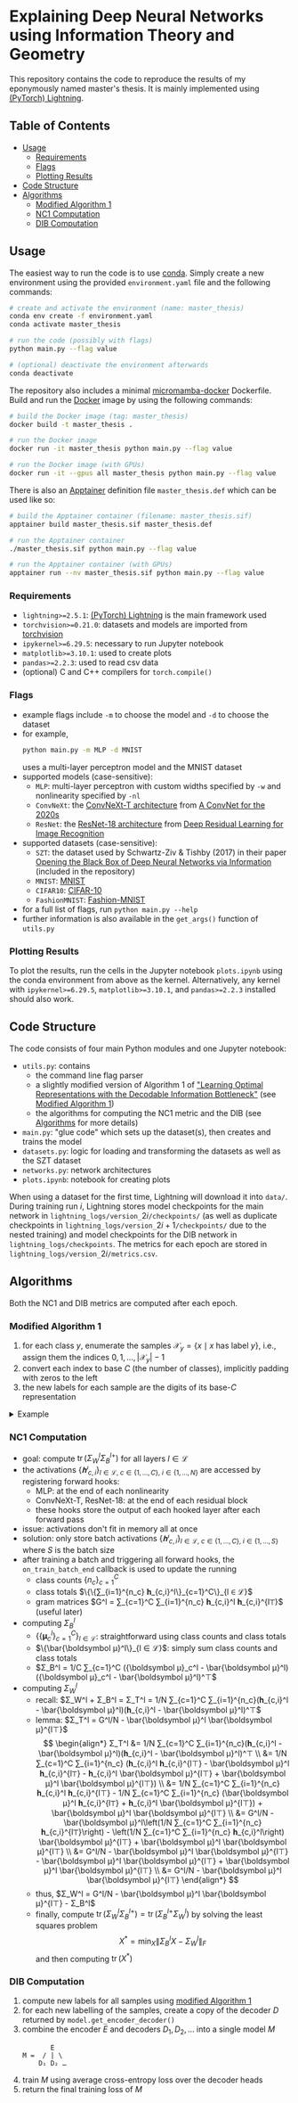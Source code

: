 # Explaining Deep Neural Networks using Information Theory and Geometry

This repository contains the code to reproduce the results of my eponymously named master's thesis.
It is mainly implemented using [(PyTorch) Lightning](https://lightning.ai/docs/pytorch/stable/).

<!-- omit in toc -->
## Table of Contents

- [Usage](#usage)
  - [Requirements](#requirements)
  - [Flags](#flags)
  - [Plotting Results](#plotting-results)
- [Code Structure](#code-structure)
- [Algorithms](#algorithms)
  - [Modified Algorithm 1](#modified-algorithm-1)
  - [NC1 Computation](#nc1-computation)
  - [DIB Computation](#dib-computation)

## Usage

The easiest way to run the code is to use [conda](https://conda.org/).
Simply create a new environment using the provided `environment.yaml` file and the following commands:

```bash
# create and activate the environment (name: master_thesis)
conda env create -f environment.yaml
conda activate master_thesis

# run the code (possibly with flags)
python main.py --flag value

# (optional) deactivate the environment afterwards
conda deactivate
```

The repository also includes a minimal [micromamba-docker](https://micromamba-docker.readthedocs.io/en/latest/index.html) Dockerfile.
Build and run the [Docker](https://www.docker.com/) image by using the following commands:

```bash
# build the Docker image (tag: master_thesis)
docker build -t master_thesis .

# run the Docker image
docker run -it master_thesis python main.py --flag value

# run the Docker image (with GPUs)
docker run -it --gpus all master_thesis python main.py --flag value
```

There is also an [Apptainer](https://apptainer.org/) definition file `master_thesis.def` which can be used like so:

```bash
# build the Apptainer container (filename: master_thesis.sif)
apptainer build master_thesis.sif master_thesis.def

# run the Apptainer container
./master_thesis.sif python main.py --flag value

# run the Apptainer container (with GPUs)
apptainer run --nv master_thesis.sif python main.py --flag value
```

### Requirements

- `lightning>=2.5.1`: [(PyTorch) Lightning](https://lightning.ai/docs/pytorch/stable/) is the main framework used
- `torchvision>=0.21.0`: datasets and models are imported from [torchvision](https://pytorch.org/vision/stable/index.html)
- `ipykernel>=6.29.5`: necessary to run Jupyter notebook
- `matplotlib>=3.10.1`: used to create plots
- `pandas>=2.2.3`: used to read csv data
- (optional) C and C++ compilers for `torch.compile()`

### Flags

- example flags include `-m` to choose the model and `-d` to choose the dataset
- for example,
  <!---->
  ```bash
  python main.py -m MLP -d MNIST
  ```
  <!---->
  uses a multi-layer perceptron model and the MNIST dataset
- supported models (case-sensitive):
  - `MLP`: multi-layer perceptron with custom widths specified by `-w` and nonlinearity specified by `-nl`
  - `ConvNeXt`: the [ConvNeXt-T architecture](https://pytorch.org/vision/0.21/models/generated/torchvision.models.convnext_tiny.html) from [A ConvNet for the 2020s](https://openaccess.thecvf.com/content/CVPR2022/html/Liu_A_ConvNet_for_the_2020s_CVPR_2022_paper.html)
  - `ResNet`: the [ResNet-18 architecture](https://pytorch.org/vision/0.21/models/generated/torchvision.models.resnet18.html) from [Deep Residual Learning for Image Recognition](https://openaccess.thecvf.com/content_cvpr_2016/html/He_Deep_Residual_Learning_CVPR_2016_paper.html)
- supported datasets (case-sensitive):
  - `SZT`: the dataset used by Schwartz-Ziv & Tishby (2017) in their paper [Opening the Black Box of Deep Neural Networks via Information](https://arxiv.org/abs/1703.00810) (included in the repository)
  - `MNIST`: [MNIST](http://yann.lecun.com/exdb/mnist/)
  - `CIFAR10`: [CIFAR-10](https://www.cs.toronto.edu/~kriz/cifar.html)
  - `FashionMNIST`: [Fashion-MNIST](https://github.com/zalandoresearch/fashion-mnist)
- for a full list of flags, run `python main.py --help`
- further information is also available in the `get_args()` function of `utils.py`

### Plotting Results

To plot the results, run the cells in the Jupyter notebook `plots.ipynb` using the conda environment from above as the kernel.
Alternatively, any kernel with `ipykernel>=6.29.5`, `matplotlib>=3.10.1`, and `pandas>=2.2.3` installed should also work.

## Code Structure

The code consists of four main Python modules and one Jupyter notebook:

- `utils.py`: contains
  - the command line flag parser
  - a slightly modified version of Algorithm 1 of ["Learning Optimal Representations with the Decodable Information Bottleneck"](https://proceedings.neurips.cc/paper_files/paper/2020/hash/d8ea5f53c1b1eb087ac2e356253395d8-Abstract.html) (see [Modified Algorithm 1](#modified-algorithm-1))
  - the algorithms for computing the NC1 metric and the DIB (see [Algorithms](#algorithms) for more details)
- `main.py`: "glue code" which sets up the dataset(s), then creates and trains the model
- `datasets.py`: logic for loading and transforming the datasets as well as the SZT dataset
- `networks.py`: network architectures
- `plots.ipynb`: notebook for creating plots

When using a dataset for the first time, Lightning will download it into `data/`.
During training run $i$, Lightning stores model checkpoints for the main network in `lightning_logs/version_`$2i$`/checkpoints/`
(as well as duplicate checkpoints in `lightning_logs/version_`$2i+1$`/checkpoints/` due to the nested training) and model checkpoints for the DIB network in `lightning_logs/checkpoints`.
The metrics for each epoch are stored in `lightning_logs/version_`$2i$`/metrics.csv`.

## Algorithms

Both the NC1 and DIB metrics are computed after each epoch.

### Modified Algorithm 1

1. for each class $y$, enumerate the samples $\mathcal X_y = \{x \mid x$ has label $y\}$, i.e., assign them the indices $0,1,…,|\mathcal X_y| - 1$
2. convert each index to base $C$ (the number of classes), implicitly padding with zeros to the left
3. the new labels for each sample are the digits of its base-$C$ representation

<!-- markdownlint-disable MD033 -->
<details>
<summary>Example</summary>

Let $C = 5$ and the samples be labeled [0, 0, 0, 1, 1, 3, 4, 4, 4, 4, 4, 4].
Then, the samples are assigned the indices [0, 1, 2, 0, 1, 0, 0, 1, 2, 3, 4, 5].
Converting to base $C = 5$ and zero-padding to the left gives \[[0, 0], [0, 1], [0, 2], [0, 0], [0, 1], [0, 0], [0, 0], [0, 1], [0, 2], [0, 3], [0, 4], [1, 0]\].
The new sample labels are then [0, 0, 0, 0, 0, 0, 0, 0, 0, 0, 0, 1] and [0, 1, 2, 0, 1, 0, 0, 1, 2, 3, 4, 0].

</details>
<!-- markdownlint-enable MD033 -->

### NC1 Computation

- goal: compute $\operatorname{tr}(Σ_W^l Σ_B^{l+})$ for all layers $l ∈ ℒ$
- the activations $\{𝐡ˡ_{c,i}\}_{l∈ℒ,\ c ∈ \{1,…,C\},\ i ∈ \{1,…,N\}}$ are accessed by registering forward hooks:
  - MLP: at the end of each nonlinearity
  - ConvNeXt-T, ResNet-18: at the end of each residual block
  - these hooks store the output of each hooked layer after each forward pass
- issue: activations don't fit in memory all at once
- solution: only store batch activations $\{𝐡ˡ_{c,i}\}_{l ∈ ℒ,\ c ∈ \{1,…,C\},\ i ∈ \{1,…,S\}}$ where $S$ is the batch size
- after training a batch and triggering all forward hooks, the `on_train_batch_end` callback is used to update the running
  - class counts $\{n_c\}_{c=1}^C$
  - class totals $\{\{∑_{i=1}^{n_c} 𝐡_{c,i}^l\}_{c=1}^C\}_{l ∈ ℒ}$
  - gram matrices $G^l = ∑_{c=1}^C ∑_{i=1}^{n_c} 𝐡_{c,i}^l 𝐡_{c,i}^{l⊤}$ (useful later)
- computing $Σ_B^l$
  - $\{\{\boldsymbol μ_c^l\}_{c=1}^C\}_{l ∈ ℒ}$: straightforward using class counts and class totals
  - $\{\bar{\boldsymbol μ}^l\}_{l ∈ ℒ}$: simply sum class counts and class totals
  - $Σ_B^l = 1/C ∑_{c=1}^C ({\boldsymbol μ}_c^l - \bar{\boldsymbol μ}^l)({\boldsymbol μ}_c^l - \bar{\boldsymbol μ}^l)^⊤$
- computing $Σ_W^l$
  - recall: $Σ_W^l + Σ_B^l = Σ_T^l = 1/N ∑_{c=1}^C ∑_{i=1}^{n_c}(𝐡_{c,i}^l - \bar{\boldsymbol μ}^l)(𝐡_{c,i}^l - \bar{\boldsymbol μ}^l)^⊤$
  - lemma: $Σ_T^l = G^l/N - \bar{\boldsymbol μ}^l \bar{\boldsymbol μ}^{l⊤}$
    $$
    \begin{align*}
      Σ_T^l
        &= 1/N ∑_{c=1}^C ∑_{i=1}^{n_c}(𝐡_{c,i}^l - \bar{\boldsymbol μ}^l)(𝐡_{c,i}^l - \bar{\boldsymbol μ}^l)^⊤ \\
        &= 1/N ∑_{c=1}^C ∑_{i=1}^{n_c} (𝐡_{c,i}^l 𝐡_{c,i}^{l⊤} - \bar{\boldsymbol μ}^l 𝐡_{c,i}^{l⊤} - 𝐡_{c,i}^l \bar{\boldsymbol μ}^{l⊤} + \bar{\boldsymbol μ}^l \bar{\boldsymbol μ}^{l⊤}) \\
        &= 1/N ∑_{c=1}^C ∑_{i=1}^{n_c} 𝐡_{c,i}^l 𝐡_{c,i}^{l⊤} - 1/N ∑_{c=1}^C ∑_{i=1}^{n_c} (\bar{\boldsymbol μ}^l 𝐡_{c,i}^{l⊤} + 𝐡_{c,i}^l \bar{\boldsymbol μ}^{l⊤}) + \bar{\boldsymbol μ}^l \bar{\boldsymbol μ}^{l⊤} \\
        &= G^l/N - \bar{\boldsymbol μ}^l\left(1/N ∑_{c=1}^C ∑_{i=1}^{n_c} 𝐡_{c,i}^{l⊤}\right) - \left(1/N ∑_{c=1}^C ∑_{i=1}^{n_c} 𝐡_{c,i}^l\right) \bar{\boldsymbol μ}^{l⊤} + \bar{\boldsymbol μ}^l \bar{\boldsymbol μ}^{l⊤} \\
        &= G^l/N - \bar{\boldsymbol μ}^l \bar{\boldsymbol μ}^{l⊤} - \bar{\boldsymbol μ}^l \bar{\boldsymbol μ}^{l⊤} + \bar{\boldsymbol μ}^l \bar{\boldsymbol μ}^{l⊤} \\
        &= G^l/N - \bar{\boldsymbol μ}^l \bar{\boldsymbol μ}^{l⊤}
    \end{align*}
    $$
  - thus, $Σ_W^l = G^l/N - \bar{\boldsymbol μ}^l \bar{\boldsymbol μ}^{l⊤} - Σ_B^l$
  - finally, compute $\operatorname{tr}(Σ_W^l Σ_B^{l+}) = \operatorname{tr}(Σ_B^{l+} Σ_W^l)$ by solving the least squares problem
    $$ X^* = \min_X \lVert Σ_B^l X - Σ_W^l \rVert_F $$
    and then computing $\operatorname{tr}(X^*)$

### DIB Computation

1. compute new labels for all samples using [modified Algorithm 1](#modified-algorithm-1)
2. for each new labelling of the samples, create a copy of the decoder $D$ returned by `model.get_encoder_decoder()`
3. combine the encoder $E$ and decoders $D_1, D_2, \dots$ into a single model $M$
   <!---->
   ```plaintext
          E
   M =  / | \
       D₁ D₂ …
   ```
   <!---->
4. train $M$ using average cross-entropy loss over the decoder heads
5. return the final training loss of $M$
